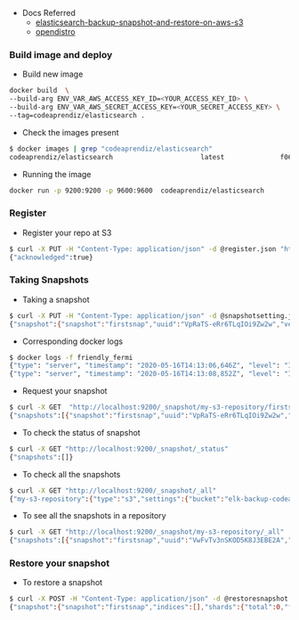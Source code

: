 
- Docs Referred
    - [elasticsearch-backup-snapshot-and-restore-on-aws-s3](https://medium.com/@federicopanini/elasticsearch-backup-snapshot-and-restore-on-aws-s3-f1fc32fbca7f)
    - [opendistro](https://opendistro.github.io/for-elasticsearch-docs/docs/elasticsearch/snapshot-restore/#amazon-s3)


### Build image and deploy


- Build new image
```bash
docker build  \
--build-arg ENV_VAR_AWS_ACCESS_KEY_ID=<YOUR_ACCESS_KEY_ID> \
--build-arg ENV_VAR_AWS_SECRET_ACCESS_KEY=<YOUR_SECRET_ACCESS_KEY> \
--tag=codeaprendiz/elasticsearch .
```

- Check the images present
```bash
$ docker images | grep "codeaprendiz/elasticsearch"
codeaprendiz/elasticsearch                      latest              f06a06d5fd8a        36 seconds ago      796MB
```

- Running the image
```bash
docker run -p 9200:9200 -p 9600:9600  codeaprendiz/elasticsearch
```

### Register
- Register your repo at S3

```bash
$ curl -X PUT -H "Content-Type: application/json" -d @register.json "http://localhost:9200/_snapshot/my-s3-repository"
{"acknowledged":true}
```


### Taking Snapshots

- Taking a snapshot
```bash
$ curl -X PUT -H "Content-Type: application/json" -d @snapshotsetting.json "http://localhost:9200/_snapshot/my-s3-repository/firstsnap?wait_for_completion=true"
{"snapshot":{"snapshot":"firstsnap","uuid":"VpRaTS-eRr6TLqIOi9Zw2w","version_id":7060299,"version":"7.6.2","indices":[],"include_global_state":false,"state":"SUCCESS","start_time":"2020-05-16T14:13:06.219Z","start_time_in_millis":1589638386219,"end_time":"2020-05-16T14:13:06.624Z","end_time_in_millis":1589638386624,"duration_in_millis":405,"failures":[],"shards":{"total":0,"failed":0,"successful":0}}}
```

- Corresponding docker logs

```bash
$ docker logs -f friendly_fermi
{"type": "server", "timestamp": "2020-05-16T14:13:06,646Z", "level": "INFO", "component": "o.e.s.SnapshotsService", "cluster.name": "docker-cluster", "node.name": "676c35dac6af", "message": "snapshot [my-s3-repository:firstsnap/VpRaTS-eRr6TLqIOi9Zw2w] started", "cluster.uuid": "Crq-wvoIQmuzm920sZr8MA", "node.id": "Q_xnc6qyRxy-BbvRLQNwlg"  }
{"type": "server", "timestamp": "2020-05-16T14:13:08,852Z", "level": "INFO", "component": "o.e.s.SnapshotsService", "cluster.name": "docker-cluster", "node.name": "676c35dac6af", "message": "snapshot [my-s3-repository:firstsnap/VpRaTS-eRr6TLqIOi9Zw2w] completed with state [SUCCESS]", "cluster.uuid": "Crq-wvoIQmuzm920sZr8MA", "node.id": "Q_xnc6qyRxy-BbvRLQNwlg"  }
```


- Request your snapshot 
```bash
$ curl -X GET  "http://localhost:9200/_snapshot/my-s3-repository/firstsnap"
{"snapshots":[{"snapshot":"firstsnap","uuid":"VpRaTS-eRr6TLqIOi9Zw2w","version_id":7060299,"version":"7.6.2","indices":[],"include_global_state":false,"state":"SUCCESS","start_time":"2020-05-16T14:13:06.219Z","start_time_in_millis":1589638386219,"end_time":"2020-05-16T14:13:06.624Z","end_time_in_millis":1589638386624,"duration_in_millis":405,"failures":[],"shards":{"total":0,"failed":0,"successful":0}}]}
```


- To check the status of snapshot
```bash
$ curl -X GET "http://localhost:9200/_snapshot/_status"                
{"snapshots":[]}
```

- To check all the snapshots
```bash
$ curl -X GET "http://localhost:9200/_snapshot/_all"
{"my-s3-repository":{"type":"s3","settings":{"bucket":"elk-backup-codeaprendiz"}}}
```

- To see all the snapshots in a repository
```bash
$ curl -X GET "http://localhost:9200/_snapshot/my-s3-repository/_all"
{"snapshots":[{"snapshot":"firstsnap","uuid":"VwFvTv3nSKOD5K8J3EBE2A","version_id":7060299,"version":"7.6.2","indices":[],"include_global_state":false,"state":"SUCCESS","start_time":"2020-05-14T14:45:46.358Z","start_time_in_millis":1589467546358,"end_time":"2020-05-14T14:45:46.561Z","end_time_in_millis":1589467546561,"duration_in_millis":203,"failures":[],"shards":{"total":0,"failed":0,"successful":0}}]}
```


### Restore your snapshot

- To restore a snapshot
```bash
$ curl -X POST -H "Content-Type: application/json" -d @restoresnapshot.json "http://localhost:9200/_snapshot/my-s3-repository/firstsnap/_restore"
{"snapshot":{"snapshot":"firstsnap","indices":[],"shards":{"total":0,"failed":0,"successful":0}}}
```
